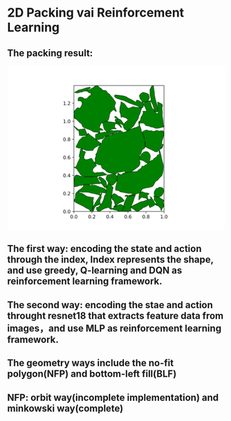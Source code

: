 # 2D Packing vai Reinforcement Learning

## The packing result:

![result](pictures/tortoise.png)

## The first way: encoding the state and action through the index, Index represents the shape, and use greedy, Q-learning and DQN as reinforcement learning framework.

## The second way: encoding the stae and action throught resnet18 that extracts feature data from images，and use MLP as reinforcement learning framework.

## The geometry ways include the no-fit polygon(NFP) and bottom-left fill(BLF)

## NFP: orbit way(incomplete implementation) and minkowski way(complete)
